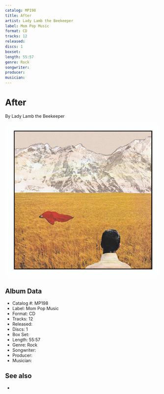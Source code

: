 ```yaml
---
catalog: MP198
title: After
artist: Lady Lamb the Beekeeper
label: Mom Pop Music
format: CD
tracks: 12
released: 
discs: 1
boxset: 
length: 55:57
genre: Rock
songwriter: 
producer: 
musician: 
---
```


# After

By Lady Lamb the Beekeeper

![](../../assets/cdcovers/Lady_Lamb_the_Beekeeper-After.png)

## Album Data

- Catalog #: MP198
- Label: Mom Pop Music
- Format: CD
- Tracks: 12
- Released: 
- Discs: 1
- Box Set: 
- Length: 55:57
- Genre: Rock
- Songwriter: 
- Producer: 
- Musician: 


## See also

- [](Lady_Lamb_the_Beekeeper.md)
